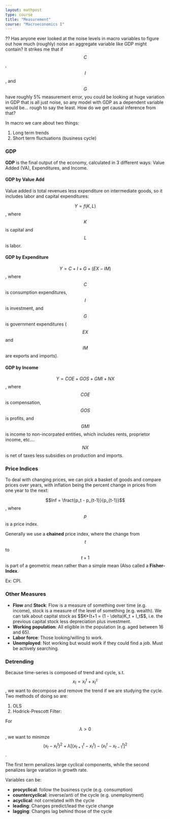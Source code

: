 ```yaml
---
layout: mathpost
type: course
title: "Measurement" 
course: "Macroeconomics I"
---
```


?? Has anyone ever looked at the noise levels in macro variables to figure out how much (roughly) noise an aggregate variable like GDP might contain? It strikes me that if $$C$$, $$I$$, and $$G$$ have roughly 5% measurement error, you could be looking at huge variation in GDP that is all just noise, so any model with GDP as a dependent variable would be... rough to say the least. How do we get causal inference from that?

In macro we care about two things:

1. Long term trends
2. Short term fluctuations (business cycle)

### GDP

**GDP** is the final output of the economy, calculated in 3 different ways: Value Added (VA), Expenditures, and Income.

#### GDP by Value Add

Value added is total revenues less expenditure on intermediate goods, so it includes labor and capital expenditures:

$$Y = f(K,L)$$, where $$K$$ is capital and $$L$$ is labor. 

#### GDP by Expenditure

$$Y = C + I + G + (EX - IM)$$, where $$C$$ is consumption expenditures, $$I$$ is investment, and $$G$$ is government expenditures ($$EX$$ and $$IM$$ are exports and imports).

#### GDP by Income

$$Y = COE + GOS + GMI + NX$$, where $$COE$$ is compensation, $$GOS$$ is profits, and $$GMI$$ is income to non-incorpated entities, which includes rents, proprietor income, etc.... $$NX$$ is net of taxes less subsidies on production and imports.

### Price Indices

To deal with changing prices, we can pick a basket of goods and compare prices over years, with inflation being the percent change in prices from one year to the next:

$$Inf = \fract{p_t - p_{t-1}}{p_{t-1}}$$, where $$p$$ is a price index.

Generally we use a **chained** price index, where the change from $$t$$ to $$t+1$$ is part of a geometric mean rather than a simple mean (Also called a **Fisher-Index**.

Ex: CPI.

### Other Measures

* **Flow** and **Stock**: Flow is a measure of something over time (e.g. income), stock is a measure of the level of something (e.g. wealth). We can talk about capital stock as $$K+{t+1
 = (1 - \delta)K_t + I_t$$, i.e. the previous capital stock less depreciation plus investment.
* **Working population**: All eligible in the population (e.g. aged between 16 and 65).
* **Labor force**: Those looking/willing to work.
* **Unemployed**: Not working but would work if they could find a job. Must be actively searching.

### Detrending

Because time-series is composed of trend and cycle, s.t. $$x_t = x^t_t + x^c_t$$, we want to decompose and remove the trend if we are studying the cycle. Two methods of doing so are:

1. OLS
2. Hodrick-Prescott Filter:

For $$\lambda > 0$$, we want to minimze $$(x_t - x^t_t)^2 + \lambda[(x^t_{t+1} - x^t_t) - (x^t_t - x^t_{t-1}]
^2$$.

The first term penalizes large cyclical components, while the second penalizes large variation in growth rate.

Variables can be:

* **procyclical**: follow the business cycle (e.g. consumption)
* **countercyclical**: inverse/anti of the cycle (e.g. unemployment)
* **acyclical**: not correlated with the cycle
* **leading**: Changes predict/lead the cycle change
* **lagging**: Changes lag behind those of the cycle

